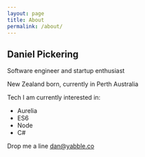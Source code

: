 ```yaml
---
layout: page
title: About
permalink: /about/
---
```


## Daniel Pickering

Software engineer and startup enthusiast

New Zealand born, currently in Perth Australia

Tech I am currently interested in:
* Aurelia
* ES6
* Node
* C#



Drop me a line [dan@yabble.co](mailto:dan@yabble.co)

